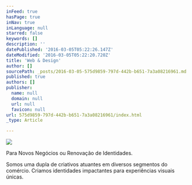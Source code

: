 ```yaml
---
inFeed: true
hasPage: true
inNav: true
inLanguage: null
starred: false
keywords: []
description: ''
datePublished: '2016-03-05T05:22:26.147Z'
dateModified: '2016-03-05T05:22:20.720Z'
title: 'Web & Design'
author: []
sourcePath: _posts/2016-03-05-575d9859-797d-442b-b651-7a3a08216961.md
published: true
authors: []
publisher:
  name: null
  domain: null
  url: null
  favicon: null
url: 575d9859-797d-442b-b651-7a3a08216961/index.html
_type: Article

---
```

![](https://the-grid-user-content.s3-us-west-2.amazonaws.com/44c27889-c840-4cfe-a245-3c73889a7806.png)

Para Novos Negócios ou Renovação de Identidades.

Somos uma dupla de criativos atuantes  em  diversos segmentos do comércio. Criamos identidades impactantes para experiências visuais únicas.